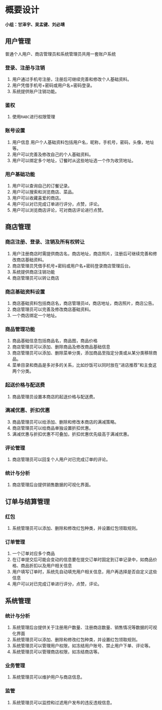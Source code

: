 # 概要设计
**小组：甘泽宇、吴孟键、刘必靖**
## 用户管理
普通个人用户、商店管理员和系统管理员共用一套账户系统
### 登录、注册与注销
1. 用户通过手机号注册，注册后可继续完善和修改个人基础资料。
2. 用户凭借手机号+密码或用户名+密码登录。
3. 系统提供账户注销功能。
### 鉴权
1. 使用`RABC`进行权限管理
###  账号设置
1. 用户信息
用户个人基础资料包括用户名，昵称，手机号，密码，头像，地址等。
2. 用户可以完善及修改自己的个人基础资料。
3. 用户可以绑定多个地址，订餐时从这些地址选一个作为收货地址。
### 用户基础功能
1. 用户可以查询自己的订餐记录。
2. 用户可以搜索和浏览商店、菜品。
3. 用户可以收藏喜爱的商店。
4. 用户可以对已完成订单进行评分，点赞，评论。
5. 用户可以浏览商店评论，可对商店评论进行点赞。
## 商店管理
### 商店注册、登录、注销及所有权转让
1. 用户注册商店时需提供商店名，商店地址，商店照片，注册后可继续完善和修改商店基础资料。
2. 商店管理员凭借手机号+密码或用户名+密码登录商店管理后台。
3. 系统提供商店注销功能
4. 商店管理员可以转让商店
### 商店基础资料设置
1. 商店基础资料包括商店名，商店管理员id，商店地址，商店照片，商店公告。
2. 商店管理员可以完善及修改商店基础资料。
3. 一个商店绑定一个地址。
### 商品管理功能
1. 商品基础信息包括商品名，商品图，商品价格
2. 商店管理员可以添加、删除商品及修改商品基础信息
3. 商店管理员可以添加、删除菜单分类，添加商品至指定分类或从某分类移除商品。
4. 菜单目录和商品是多对多的关系，比如炒饭可以同时放在“进店推荐”和主食这两个分类。
### 起送价格与配送费
1. 商品管理员设置本商店的起送价格与配送费。
### 满减优惠、折扣优惠
3. 商品管理员可以给添加、删除和修改本商店的满减策略。
4. 商店管理员可以给商品单独设置折扣优惠。
5. 满减优惠与折扣优惠不可叠加，折扣优惠优先级高于满减优惠。
### 评论管理
1. 商店管理员可以回复个人用户对已完成订单的评论。
### 统计与分析
1. 商店管理后台提供销售数据的可视化界面。
## 订单与结算管理
### 红包
1. 系统管理员可以添加、删除和修改红包种类，并设置红包领取规则。
### 订单管理
1. 一个订单对应多个商品
2. 在订单提交后可能会变动的信息要在提交订单时固定到订单记录中，如商品价格、商品折扣以及用户相关信息
3. 用户填写订单时，系统先自动填充用户相关信息，用户再选择是否自定义这些信息
3. 用户可以对已完成订单进行评分，点赞，评论。
## 系统管理
### 统计与分析
1. 系统管理后台提供关于注册用户数量、注册商店数量、销售情况等数据的可视化界面
2. 系统管理员可以添加、删除和修改红包种类，并设置红包领取规则。
3. 系统管理员可以管理用户权限，如冻结用户账号、禁止用户下单、评论等。
4. 系统管理员可以管理商店权限，如冻结商店等。
### 业务管理
1. 系统管理员可以维护用户与商店信息。
### 监管
1. 系统管理员可以监控和过滤用户发布的违反违规信息。

<!--stackedit_data:
eyJoaXN0b3J5IjpbLTE2ODU4NjA4NSwtOTExNDA2NjI5LDEwNz
ExOTY0MDQsMTU2NDk3MTIxNiwxMTE2NTA3OTY1LDE4MDk4Njgz
MjcsMTMzMDE5NDg5OSwxOTA2NDcwNDkzLDYwMTc4MDc1MCw0OT
M1Mjk0ODMsLTEwNjY1MTU1OTIsLTIwODg3NDY2MTJdfQ==
-->